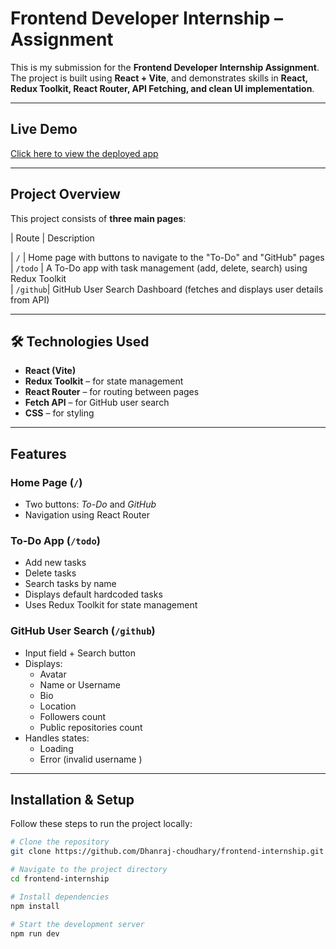 # Frontend Developer Internship – Assignment

This is my submission for the **Frontend Developer Internship Assignment**.  
The project is built using **React + Vite**, and demonstrates skills in **React, Redux Toolkit, React Router, API Fetching, and clean UI implementation**.

---

##  Live Demo  
[Click here to view the deployed app](https://your-netlify-or-vercel-link.com)  

---

##  Project Overview

This project consists of **three main pages**:

| Route    | Description                                                                 

| `/`      | Home page with buttons to navigate to the "To-Do" and "GitHub" pages        
| `/todo`  | A To-Do app with task management (add, delete, search) using Redux Toolkit  
| `/github`| GitHub User Search Dashboard (fetches and displays user details from API)   

---

## 🛠️ Technologies Used

- **React (Vite)**
- **Redux Toolkit** – for state management  
- **React Router** – for routing between pages  
- **Fetch API** – for GitHub user search  
- **CSS** – for styling  

---

##  Features

###  Home Page (`/`)
- Two buttons: *To-Do* and *GitHub*  
- Navigation using React Router  

###  To-Do App (`/todo`)
- Add new tasks  
- Delete tasks  
- Search tasks by name  
- Displays default hardcoded tasks  
- Uses Redux Toolkit for state management  

###  GitHub User Search (`/github`)
- Input field + Search button  
- Displays:
  - Avatar
  - Name or Username
  - Bio
  - Location
  - Followers count
  - Public repositories count
- Handles states:
  - Loading
  - Error (invalid username )

---

##  Installation & Setup

Follow these steps to run the project locally:

```bash
# Clone the repository
git clone https://github.com/Dhanraj-choudhary/frontend-internship.git

# Navigate to the project directory
cd frontend-internship

# Install dependencies
npm install

# Start the development server
npm run dev
